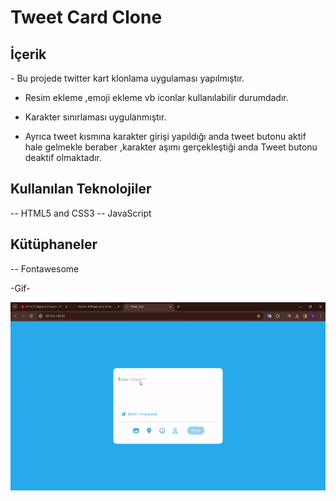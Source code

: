 <h1>Tweet Card Clone</h1>

<h2>İçerik</h2>
- Bu projede twitter kart klonlama uygulaması yapılmıştır.

- Resim ekleme ,emoji ekleme vb iconlar kullanılabilir durumdadır.

- Karakter sınırlaması uygulanmıştır.

- Ayrıca tweet kısmına karakter girişi yapıldığı anda tweet butonu aktif hale gelmekle beraber ,karakter aşımı gerçekleştiği anda Tweet butonu deaktif olmaktadır.

<h2>Kullanılan Teknolojiler</h2>

-- HTML5 and CSS3
-- JavaScript

<h2>Kütüphaneler</h2>

-- Fontawesome

-Gif-

<img src="/img/ezgif.com-video-to-gif.gif"/>
